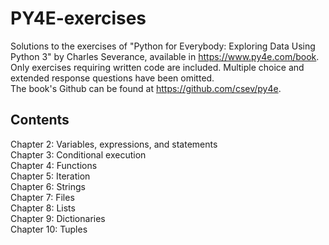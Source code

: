 # PY4E-exercises

Solutions to the exercises of "Python for Everybody: Exploring Data Using Python 3" by Charles Severance, available in https://www.py4e.com/book. <br>
Only exercises requiring written code are included. Multiple choice and extended response questions have been omitted. <br> 
The book's Github can be found at https://github.com/csev/py4e. 

Contents
---

Chapter 2: Variables, expressions, and statements <br>
Chapter 3: Conditional execution <br>
Chapter 4: Functions <br>
Chapter 5: Iteration <br>
Chapter 6: Strings <br>
Chapter 7: Files <br>
Chapter 8: Lists <br>
Chapter 9: Dictionaries <br>
Chapter 10: Tuples <br>
